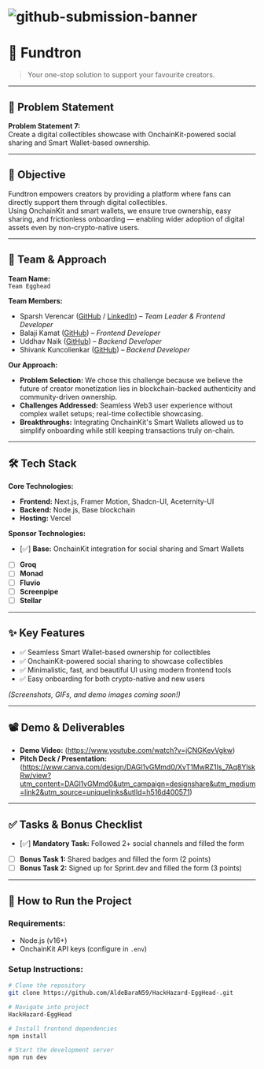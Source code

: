 # ![github-submission-banner](https://github.com/user-attachments/assets/a1493b84-e4e2-456e-a791-ce35ee2bcf2f)  
# 🚀 **Fundtron**  
> Your one-stop solution to support your favourite creators.

---

## 📌 Problem Statement
 
**Problem Statement 7:**  
Create a digital collectibles showcase with OnchainKit-powered social sharing and Smart Wallet-based ownership.

---

## 🎯 Objective

Fundtron empowers creators by providing a platform where fans can directly support them through digital collectibles.  
Using OnchainKit and smart wallets, we ensure true ownership, easy sharing, and frictionless onboarding — enabling wider adoption of digital assets even by non-crypto-native users.

---

## 🧠 Team & Approach

**Team Name:**  
`Team Egghead`

**Team Members:**  
- Sparsh Verencar ([GitHub](https://github.com/Sparsh-Verencar) / [LinkedIn](https://www.linkedin.com/in/sparsh-verencar)) – *Team Leader & Frontend Developer*  
- Balaji Kamat ([GitHub](https://github.com/Maha-Purush)) – *Frontend Developer* 
- Uddhav Naik ([GitHub](https://github.com/Elfinbolt)) – *Backend Developer*  
- Shivank Kuncolienkar ([GitHub](https://github.com/AldeBaraN59)) – *Backend Developer*  

**Our Approach:**  
- **Problem Selection:** We chose this challenge because we believe the future of creator monetization lies in blockchain-backed authenticity and community-driven ownership.  
- **Challenges Addressed:** Seamless Web3 user experience without complex wallet setups; real-time collectible showcasing.  
- **Breakthroughs:** Integrating OnchainKit's Smart Wallets allowed us to simplify onboarding while still keeping transactions truly on-chain.

---

## 🛠️ Tech Stack

**Core Technologies:**
- **Frontend:** Next.js, Framer Motion, Shadcn-UI, Aceternity-UI
- **Backend:** Node.js, Base blockchain
- **Hosting:** Vercel

**Sponsor Technologies:**
- [✅] **Base:** OnchainKit integration for social sharing and Smart Wallets
- [ ] **Groq**
- [ ] **Monad**
- [ ] **Fluvio**
- [ ] **Screenpipe**
- [ ] **Stellar**

---

## ✨ Key Features

- ✅ Seamless Smart Wallet-based ownership for collectibles  
- ✅ OnchainKit-powered social sharing to showcase collectibles  
- ✅ Minimalistic, fast, and beautiful UI using modern frontend tools  
- ✅ Easy onboarding for both crypto-native and new users  

*(Screenshots, GIFs, and demo images coming soon!)*

---

## 📽️ Demo & Deliverables

- **Demo Video:** (https://www.youtube.com/watch?v=jCNGKevVgkw) 
- **Pitch Deck / Presentation:** (https://www.canva.com/design/DAGl1vGMmd0/XvT1MwRZ1Is_7Aq8YlskRw/view?utm_content=DAGl1vGMmd0&utm_campaign=designshare&utm_medium=link2&utm_source=uniquelinks&utlId=h516d400571)

---

## ✅ Tasks & Bonus Checklist

- [✅] **Mandatory Task:** Followed 2+ social channels and filled the form  
- [ ] **Bonus Task 1:** Shared badges and filled the form (2 points)  
- [ ] **Bonus Task 2:** Signed up for Sprint.dev and filled the form (3 points)

---

## 🧪 How to Run the Project

### Requirements:
- Node.js (v16+)
- OnchainKit API keys (configure in `.env`)

### Setup Instructions:
```bash
# Clone the repository
git clone https://github.com/AldeBaraN59/HackHazard-EggHead-.git

# Navigate into project
HackHazard-EggHead

# Install frontend dependencies
npm install

# Start the development server
npm run dev
